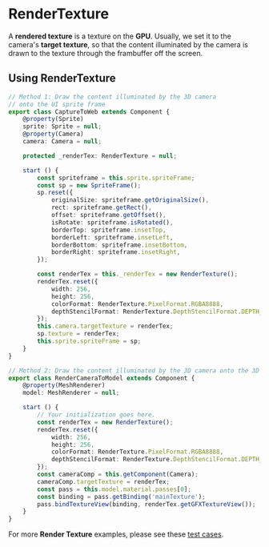 # RenderTexture

A __rendered texture__ is a texture on the __GPU__. Usually, we set it to the camera's __target texture__, so that the content illuminated by the camera is drawn to the texture through the frambuffer off the screen.

## Using RenderTexture

```typescript
// Method 1: Draw the content illuminated by the 3D camera
// onto the UI sprite frame
export class CaptureToWeb extends Component {
    @property(Sprite)
    sprite: Sprite = null;
    @property(Camera)
    camera: Camera = null;

    protected _renderTex: RenderTexture = null;

    start () {
        const spriteframe = this.sprite.spriteFrame;
        const sp = new SpriteFrame();
        sp.reset({
            originalSize: spriteframe.getOriginalSize(),
            rect: spriteframe.getRect(),
            offset: spriteframe.getOffset(),
            isRotate: spriteframe.isRotated(),
            borderTop: spriteframe.insetTop,
            borderLeft: spriteframe.insetLeft,
            borderBottom: spriteframe.insetBottom,
            borderRight: spriteframe.insetRight,
        });

        const renderTex = this._renderTex = new RenderTexture();
        renderTex.reset({
            width: 256,
            height: 256,
            colorFormat: RenderTexture.PixelFormat.RGBA8888,
            depthStencilFormat: RenderTexture.DepthStencilFormat.DEPTH_24_STENCIL_8
        });
        this.camera.targetTexture = renderTex;
        sp.texture = renderTex;
        this.sprite.spriteFrame = sp;
    }
}

// Method 2: Draw the content illuminated by the 3D camera onto the 3D model
export class RenderCameraToModel extends Component {
    @property(MeshRenderer)
    model: MeshRenderer = null;

    start () {
        // Your initialization goes here.
        const renderTex = new RenderTexture();
        renderTex.reset({
            width: 256,
            height: 256,
            colorFormat: RenderTexture.PixelFormat.RGBA8888,
            depthStencilFormat: RenderTexture.DepthStencilFormat.DEPTH_24_STENCIL_8,
        });
        const cameraComp = this.getComponent(Camera);
        cameraComp.targetTexture = renderTex;
        const pass = this.model.material.passes[0];
        const binding = pass.getBinding('mainTexture');
        pass.bindTextureView(binding, renderTex.getGFXTextureView());
    }
}
```

For more __Render Texture__ examples, please see these [test cases](https://github.com/cocos/cocos-test-projects/tree/v3.0/assets/cases/rendertexture).
